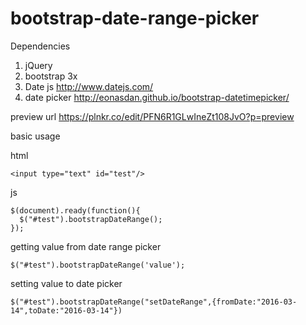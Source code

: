 # bootstrap-date-range-picker

Dependencies 

1. jQuery 
2. bootstrap 3x 
3. Date js http://www.datejs.com/
4. date picker http://eonasdan.github.io/bootstrap-datetimepicker/


preview url https://plnkr.co/edit/PFN6R1GLwIneZt108JvO?p=preview

basic usage

html 

    <input type="text" id="test"/>

js

    $(document).ready(function(){
      $("#test").bootstrapDateRange();
    });

getting value from date range picker

    $("#test").bootstrapDateRange('value');

setting value to date picker 

    $("#test").bootstrapDateRange("setDateRange",{fromDate:"2016-03-14",toDate:"2016-03-14"})
